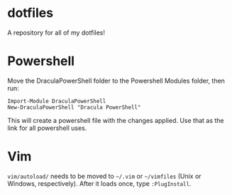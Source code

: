 dotfiles
========

A repository for all of my dotfiles!

Powershell
==========

Move the DraculaPowerShell folder to the Powershell Modules folder, then run:

    Import-Module DraculaPowerShell
    New-DraculaPowerShell "Dracula PowerShell"

This will create a powershell file with the changes applied. Use that as the link for all powershell uses.

Vim
=====

`vim/autoload/` needs to be moved to `~/.vim` or `~/vimfiles` (Unix or Windows, respectively). After it loads once,
type `:PlugInstall`.
